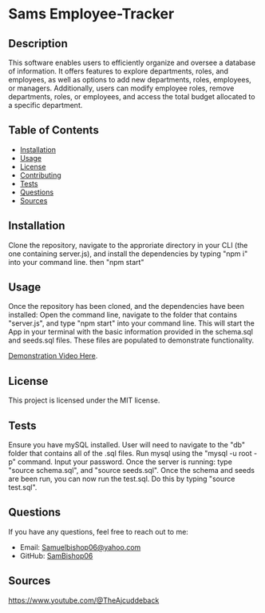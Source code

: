#  Sams Employee-Tracker

## Description
This software enables users to efficiently organize and oversee a database of information. It offers features to explore departments, roles, and employees, as well as options to add new departments, roles, employees, or managers. Additionally, users can modify employee roles, remove departments, roles, or employees, and access the total budget allocated to a specific department.

## Table of Contents
- [Installation](#installation)
- [Usage](#usage)
- [License](#license)
- [Contributing](#contributing)
- [Tests](#tests)
- [Questions](#questions)
- [Sources](#sources)

## Installation
Clone the repository, navigate to the approriate directory in your CLI (the one containing server.js), and install the dependencies by typing "npm i" into your command line. then "npm start"

## Usage
Once the repository has been cloned, and the dependencies have been installed: Open the command line, navigate to the folder that contains "server.js", and type "npm start" into your command line. This will start the App in your terminal with the basic information provided in the schema.sql and seeds.sql files. These files are populated to demonstrate functionality.

[Demonstration Video Here](https://youtu.be/3WS0RrE2q8k).


## License
This project is licensed under the MIT license.

## Tests
Ensure you have mySQL installed. User will need to navigate to the "db" folder that contains all of the .sql files. Run mysql using the "mysql -u root -p" command. Input your password. Once the server is running: type "source schema.sql", and "source seeds.sql". Once the schema and seeds are been run, you can now run the test.sql. Do this by typing "source test.sql". 

## Questions
If you have any questions, feel free to reach out to me:
- Email: Samuelbishop06@yahoo.com
- GitHub: [SamBishop06](https://github.com/SamBishop06/Employee-Tracker)

## Sources
https://www.youtube.com/@TheAjcuddeback 
